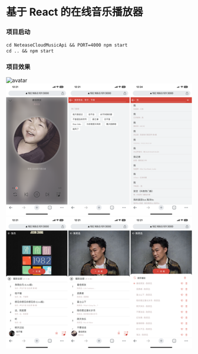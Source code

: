 # 基于 React 的在线音乐播放器

### 项目启动

```
cd NeteaseCloudMusicApi && PORT=4000 npm start
cd .. && npm start
```

### 项目效果

![avatar](./src/assets/pic1.PNG)
![avatar](./src/assets/pic2.PNG)
![avatar](./src/assets/pic3.PNG)
